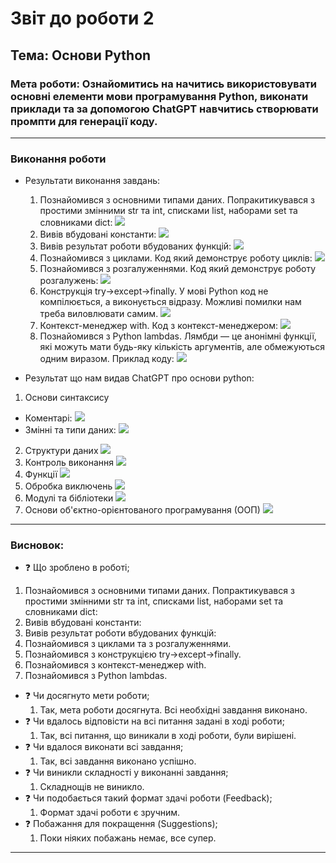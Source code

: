 # Звіт до роботи 2
## Тема: Основи Python
### Мета роботи: Ознайомитись на начитись використовувати основні елементи мови програмування Python, виконати приклади та за допомогою ChatGPT навчитись створювати промпти для генерації коду.

---
### Виконання роботи
* Результати виконання завдань:
    1. Познайомився з основними типами даних. Попракитикувався з простими змінними str та int, списками list, наборами set та словниками dict:
    ![](./images/1_image.png)
    2. Вивів вбудовані константи:
    ![](./images/2_image.png)
    3. Вивів результат роботи вбудованих функцій:
    ![](./images/3_image.png)
    4. Познайомився з циклами. Код який демонструє роботу циклів:
    ![](./images/4_image.png)
    5. Познайомився з розгалуженнями. Код який демонструє роботу розгалужень:
    ![](./images/5_image.png)
    6. Конструкція try->except->finally. У мові Python код не компілюється, а виконується відразу. Можливі помилки нам треба виловлювати самим. 
    ![](./images/6_image.png)
    7. Контекст-менеджер with. Код з контекст-менеджером:
    ![](./images/7_image.png)
    8. Познайомився з Python lambdas. Лямбди — це анонімні функції, які можуть мати будь-яку кількість аргументів, але обмежуються одним виразом. 
    Приклад коду:
    ![](./images/8_image.png)
    

* Результат що нам видав ChatGPT про основи python:
1. Основи синтаксису
- Коментарі: 
![](./base_img/1_image.png)
- Змінні та типи даних: 
![](./base_img/2_image.png)
2. Структури даних
![](./base_img/3_image.png)
3. Контроль виконання
![](./base_img/4_image.png)
4. Функції
![](./base_img/5_image.png)
5. Обробка виключень
![](./base_img/6_image.png)
6. Модулі та бібліотеки
![](./base_img/7_image.png)
7. Основи об'єктно-орієнтованого програмування (ООП)
![](./base_img/8_image.png)

---
### Висновок:

- :question: Що зроблено в роботі;
1. Познайомився з основними типами даних. Попрактикувався з простими змінними str та int, списками list, наборами set та словниками dict:
2. Вивів вбудовані константи:
3. Вивів результат роботи вбудованих функцій:
4. Познайомився з циклами та з розгалуженнями.
5. Познайомився з конструкцією try->except->finally. 
6. Познайомився з контекст-менеджер with. 
7. Познайомився з Python lambdas. 
- :question: Чи досягнуто мети роботи;
    1. Так, мета роботи досягнута. Всі необхідні завдання виконано.
- :question: Чи вдалось відповісти на всі питання задані в ході роботи;
    1. Так, всі питання, що виникали в ході роботи, були вирішені.
- :question: Чи вдалося виконати всі завдання;
    1. Так, всі завдання виконано успішно.
- :question: Чи виникли складності у виконанні завдання;
    1. Складнощів не виникло. 
- :question: Чи подобається такий формат здачі роботи (Feedback);
    1. Формат здачі роботи є зручним.
- :question: Побажання для покращення (Suggestions);
    1. Поки ніяких побажань немає, все супер.

---